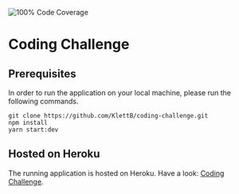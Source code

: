 ![100% Code Coverage](https://shields.io/badge/coverage-100%25-brightgreen)

# Coding Challenge

## Prerequisites

In order to run the application on your local machine, please run the following commands.
```
git clone https://github.com/KlettB/coding-challenge.git
npm install
yarn start:dev
```

## Hosted on Heroku

The running application is hosted on Heroku. Have a look: [Coding Challenge](https://kinexon-drivers.herokuapp.com/).
